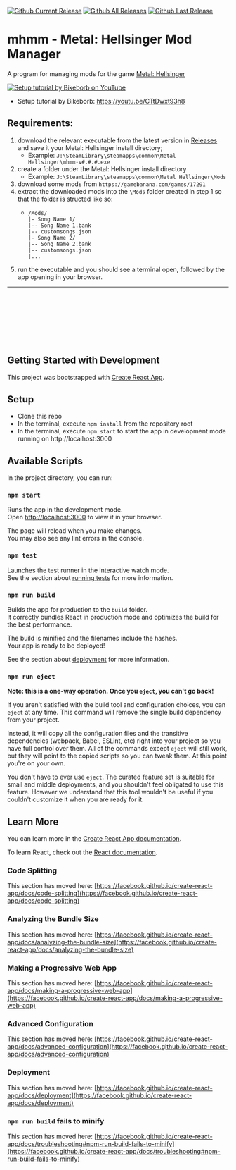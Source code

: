 [![Github Current Release](https://img.shields.io/github/v/release/theamazingfedex/mhmm?label=version)]()
[![Github All Releases](https://img.shields.io/github/downloads/theamazingfedex/mhmm/total.svg)]()
[![Github Last Release](https://img.shields.io/github/release-date/theamazingfedex/mhmm?label=last%20release)]()
# mhmm - Metal: Hellsinger Mod Manager
A program for managing mods for the game [Metal: Hellsinger](https://www.metalhellsinger.com/modding)
 
 [![Setup tutorial by Bikeborb on YouTube](https://img.youtube.com/vi/CTtDwxt93h8/0.jpg)](https://www.youtube.com/watch?v=CTtDwxt93h8)
 - Setup tutorial by Bikeborb: https://youtu.be/CTtDwxt93h8
## Requirements:
1. download the relevant executable from the latest version in [Releases](https://github.com/theamazingfedex/mhmm/releases) and save it your Metal: Hellsinger install directory;
   * Example: `J:\SteamLibrary\steamapps\common\Metal Hellsinger\mhmm-v#.#.#.exe`
2. create a folder under the Metal: Hellsinger install directory
   * Example: `J:\SteamLibrary\steamapps\common\Metal Hellsinger\Mods`
3. download some mods from `https://gamebanana.com/games/17291`
4. extract the downloaded mods into the `\Mods` folder created in step 1 so that the folder is structed like so:
   * ```
     /Mods/
     |- Song Name 1/
     |-- Song Name 1.bank
     |-- customsongs.json
     |- Song Name 2/
     |-- Song Name 2.bank
     |-- customsongs.json
     |...
     ```
5. run the executable and you should see a terminal open, followed by the app opening in your browser.


___
&nbsp;

&nbsp;

&nbsp;

&nbsp;

## Getting Started with Development

This project was bootstrapped with [Create React App](https://github.com/facebook/create-react-app).

## Setup
  * Clone this repo
  * In the terminal, execute `npm install` from the repository root
  * In the terminal, execute `npm start` to start the app in development mode running on http://localhost:3000
## Available Scripts

In the project directory, you can run:

### `npm start`

Runs the app in the development mode.\
Open [http://localhost:3000](http://localhost:3000) to view it in your browser.

The page will reload when you make changes.\
You may also see any lint errors in the console.

### `npm test`

Launches the test runner in the interactive watch mode.\
See the section about [running tests](https://facebook.github.io/create-react-app/docs/running-tests) for more information.

### `npm run build`

Builds the app for production to the `build` folder.\
It correctly bundles React in production mode and optimizes the build for the best performance.

The build is minified and the filenames include the hashes.\
Your app is ready to be deployed!

See the section about [deployment](https://facebook.github.io/create-react-app/docs/deployment) for more information.

### `npm run eject`

**Note: this is a one-way operation. Once you `eject`, you can't go back!**

If you aren't satisfied with the build tool and configuration choices, you can `eject` at any time. This command will remove the single build dependency from your project.

Instead, it will copy all the configuration files and the transitive dependencies (webpack, Babel, ESLint, etc) right into your project so you have full control over them. All of the commands except `eject` will still work, but they will point to the copied scripts so you can tweak them. At this point you're on your own.

You don't have to ever use `eject`. The curated feature set is suitable for small and middle deployments, and you shouldn't feel obligated to use this feature. However we understand that this tool wouldn't be useful if you couldn't customize it when you are ready for it.

## Learn More

You can learn more in the [Create React App documentation](https://facebook.github.io/create-react-app/docs/getting-started).

To learn React, check out the [React documentation](https://reactjs.org/).

### Code Splitting

This section has moved here: [https://facebook.github.io/create-react-app/docs/code-splitting](https://facebook.github.io/create-react-app/docs/code-splitting)

### Analyzing the Bundle Size

This section has moved here: [https://facebook.github.io/create-react-app/docs/analyzing-the-bundle-size](https://facebook.github.io/create-react-app/docs/analyzing-the-bundle-size)

### Making a Progressive Web App

This section has moved here: [https://facebook.github.io/create-react-app/docs/making-a-progressive-web-app](https://facebook.github.io/create-react-app/docs/making-a-progressive-web-app)

### Advanced Configuration

This section has moved here: [https://facebook.github.io/create-react-app/docs/advanced-configuration](https://facebook.github.io/create-react-app/docs/advanced-configuration)

### Deployment

This section has moved here: [https://facebook.github.io/create-react-app/docs/deployment](https://facebook.github.io/create-react-app/docs/deployment)

### `npm run build` fails to minify

This section has moved here: [https://facebook.github.io/create-react-app/docs/troubleshooting#npm-run-build-fails-to-minify](https://facebook.github.io/create-react-app/docs/troubleshooting#npm-run-build-fails-to-minify)
